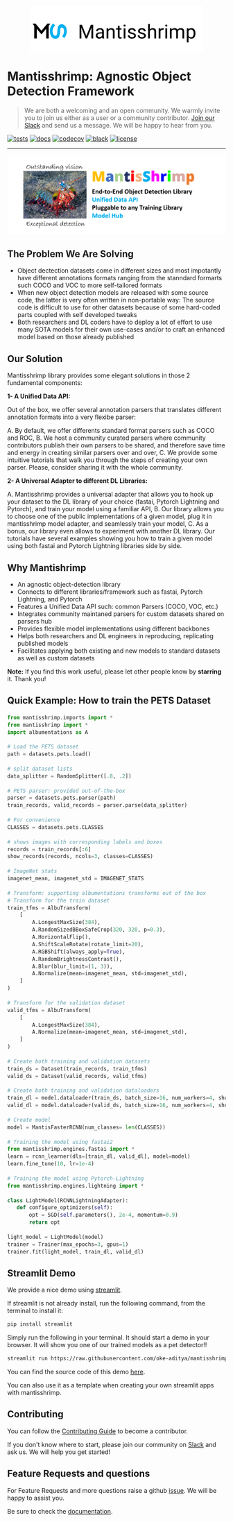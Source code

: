 
<img src="images/row_logo.svg" alt="logo" width="400px" style="display: block; margin-left: auto; margin-right: auto"/>

# Mantisshrimp: Agnostic Object Detection Framework
> We are both a welcoming and an open community. 
> We warmly invite you to join us either as a user or a community contributor.
> [Join our Slack](https://mantisshrimp-group.slack.com/) and send us a message.
> We will be happy to hear from you.


[![tests](https://github.com/lgvaz/mantisshrimp/workflows/tests/badge.svg?event=push)](https://github.com/lgvaz/mantisshrimp/actions?query=workflow%3Atests)
[![docs](https://github.com/lgvaz/mantisshrimp/workflows/docs/badge.svg)](https://lgvaz.github.io/mantisshrimp/index.html)
[![codecov](https://codecov.io/gh/lgvaz/mantisshrimp/branch/master/graph/badge.svg)](https://codecov.io/gh/lgvaz/mantisshrimp)
[![black](https://img.shields.io/badge/code%20style-black-000000.svg)](https://github.com/psf/black)
[![license](https://img.shields.io/badge/License-Apache%202.0-blue.svg)](https://github.com/lgvaz/mantisshrimp/blob/master/LICENSE)

* * * * *

![image](images/mantisshrimp-logo.png)

## The Problem We Are Solving

-   Object dectection datasets come in different sizes and most
    impotantly have different annotations formats ranging from the
    stanndard formarts such COCO and VOC to more self-tailored formats
-   When new object detection models are released with some source code,
    the latter is very often written in non-portable way: The source
    code is difficult to use for other datasets because of some
    hard-coded parts coupled with self developed tweaks
-   Both researchers and DL coders have to deploy a lot of effort to use
    many SOTA models for their own use-cases and/or to craft an enhanced
    model based on those already published

## Our Solution

Mantisshrimp library provides some elegant solutions in those 2
fundamental components:

**1- A Unified Data API:**

Out of the box, we offer several annotation parsers that translates
different annotation formats into a very flexibe parser:

A.  By default, we offer differents standard format parsers such as COCO
    and ROC,
B.  We host a community curated parsers where community contributors
    publish their own parsers to be shared, and therefore save time and
    energy in creating similar parsers over and over,
C.  We provide some intuitive tutorials that walk you through the steps
    of creating your own parser. Please, consider sharing it with the
    whole community.

**2- A Universal Adapter to different DL Libraries:**

A.  Mantisshrimp provides a universal adapter that allows you to hook up
    your dataset to the DL library of your choice (fastai, Pytorch
    Lightning and Pytorch), and train your model using a familiar API,
B.  Our library allows you to choose one of the public implementations
    of a given model, plug it in mantisshrimp model adapter, and
    seamlessly train your model,
C.  As a bonus, our library even allows to experiment with another DL
    library. Our tutorials have several examples showing you how to
    train a given model using both fastai and Pytorch Lightning
    libraries side by side.

## Why Mantishrimp

-   An agnostic object-detection library
-   Connects to different libraries/framework such as fastai, Pytorch
    Lightning, and Pytorch
-   Features a Unified Data API such: common Parsers (COCO, VOC, etc.)
-   Integrates community maintaned parsers for custom datasets shared on
    parsers hub
-   Provides flexible model implementations using different backbones
-   Helps both researchers and DL engineers in reproducing, replicating
    published models
-   Facilitates applying both existing and new models to standard
    datasets as well as custom datasets

**Note:** If you find this work useful, please let other people know by
**starring** it. Thank you!


## Quick Example: How to train the **PETS Dataset**

```python
from mantisshrimp.imports import *
from mantisshrimp import *
import albumentations as A

# Load the PETS dataset
path = datasets.pets.load()

# split dataset lists
data_splitter = RandomSplitter([.8, .2])

# PETS parser: provided out-of-the-box
parser = datasets.pets.parser(path)
train_records, valid_records = parser.parse(data_splitter)

# For convenience
CLASSES = datasets.pets.CLASSES

# shows images with corresponding labels and boxes
records = train_records[:6]
show_records(records, ncols=3, classes=CLASSES)

# ImageNet stats
imagenet_mean, imagenet_std = IMAGENET_STATS

# Transform: supporting albumentations transforms out of the box
# Transform for the train dataset
train_tfms = AlbuTransform(
    [
        A.LongestMaxSize(384),
        A.RandomSizedBBoxSafeCrop(320, 320, p=0.3),
        A.HorizontalFlip(),
        A.ShiftScaleRotate(rotate_limit=20),
        A.RGBShift(always_apply=True),
        A.RandomBrightnessContrast(),
        A.Blur(blur_limit=(1, 3)),
        A.Normalize(mean=imagenet_mean, std=imagenet_std),
    ]
)

# Transform for the validation dataset
valid_tfms = AlbuTransform(
    [
        A.LongestMaxSize(384),
        A.Normalize(mean=imagenet_mean, std=imagenet_std),
    ]
)   

# Create both training and validation datasets
train_ds = Dataset(train_records, train_tfms)
valid_ds = Dataset(valid_records, valid_tfms)

# Create both training and validation dataloaders
train_dl = model.dataloader(train_ds, batch_size=16, num_workers=4, shuffle=True)
valid_dl = model.dataloader(valid_ds, batch_size=16, num_workers=4, shuffle=False)

# Create model
model = MantisFasterRCNN(num_classes= len(CLASSES))

# Training the model using fastai2
from mantisshrimp.engines.fastai import *
learn = rcnn_learner(dls=[train_dl, valid_dl], model=model)
learn.fine_tune(10, lr=1e-4)

# Training the model using Pytorch-Lightning
from mantisshrimp.engines.lightning import *

class LightModel(RCNNLightningAdapter):
   def configure_optimizers(self):
       opt = SGD(self.parameters(), 2e-4, momentum=0.9)
       return opt

light_model = LightModel(model)
trainer = Trainer(max_epochs=3, gpus=1)
trainer.fit(light_model, train_dl, valid_dl)
```

## Streamlit Demo

We provide a nice demo using [streamlit](https://www.streamlit.io/). 

If streamlit is not already install, run the following command, from the
terminal to install it:

```bash
pip install streamlit
```

Simply run the following in your terminal. It should start a demo in
your browser. It will show you one of our trained models as a pet
detector!!

```bash
streamlit run https://raw.githubusercontent.com/oke-aditya/mantisshrimp_streamlit/master/app.py
```

You can find the source code of this demo [here](https://github.com/oke-aditya/mantisshrimp_streamlit).

You can also use it as a template when creating your own streamlit apps with mantisshrimp.


## Contributing

You can follow the [Contributing Guide](/contributing/) to become a contributor.

If you don't know where to start, please join our community on [Slack](https://mantisshrimp-group.slack.com) and ask us.
We will help you get started!


## Feature Requests and questions

For Feature Requests and more questions raise a github
[issue](https://github.com/lgvaz/mantisshrimp/issues/). We will be happy
to assist you.

Be sure to check the
[documentation](https://lgvaz.github.io/mantisshrimp/index.html).
